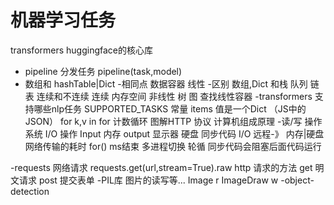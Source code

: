 # 机器学习任务
transformers huggingface的核心库
- pipeline 分发任务
   pipeline(task,model)
- 数组和 hashTable|Dict
    -相同点
        数据容器 线性 
    -区别
        数组,Dict 和栈 队列 链表 连续和不连续
        连续 内存空间
        非线性 树 图
        查找线性容器
-transformers 支持哪些nlp任务
    SUPPORTED_TASKS 常量
    items 值是一个Dict （JS中的JSON）
    for k,v in     for 计数循环
    图解HTTP 协议
    计算机组成原理
-读/写 操作系统 I/O 操作 Input 内存
output 显示器 硬盘
    同步代码 I/O 远程-》 内存|硬盘 网络传输的耗时
    for()  ms结束 多进程切换 轮循
    同步代码会阻塞后面代码运行

-requests 网络请求
requests.get(url,stream=True).raw
http 请求的方法 get 明文请求 post 提交表单
-PIL库 图片的读写等...
    Image  r
    ImageDraw  w
-object-detection
